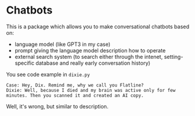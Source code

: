 # Chatbots

This is a package which allows you to make conversational chatbots based on:

- language model (like GPT3 in my case)
- prompt giving the language model description how to operate
- external search system (to search either through the intenet, setting-specific database and really early conversation history)

You see code example in `dixie.py`

```
Case: Hey, Dix. Remind me, why we call you Flatline?
Dixie: Well, because I died and my brain was active only for few minutes. Then you scanned it and created an AI copy.
```

Well, it's wrong, but similar to description.